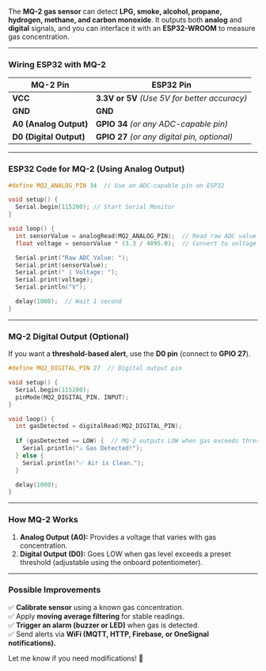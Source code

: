 The **MQ-2 gas sensor** can detect **LPG, smoke, alcohol, propane, hydrogen, methane, and carbon monoxide**. It outputs both **analog** and **digital** signals, and you can interface it with an **ESP32-WROOM** to measure gas concentration.

---

### **Wiring ESP32 with MQ-2**
| MQ-2 Pin | ESP32 Pin |
|----------|----------|
| **VCC** | **3.3V or 5V** *(Use 5V for better accuracy)* |
| **GND** | **GND** |
| **A0 (Analog Output)** | **GPIO 34** *(or any ADC-capable pin)* |
| **D0 (Digital Output)** | **GPIO 27** *(or any digital pin, optional)* |

---

### **ESP32 Code for MQ-2 (Using Analog Output)**
```cpp
#define MQ2_ANALOG_PIN 34  // Use an ADC-capable pin on ESP32

void setup() {
  Serial.begin(115200); // Start Serial Monitor
}

void loop() {
  int sensorValue = analogRead(MQ2_ANALOG_PIN);  // Read raw ADC value (0-4095 for ESP32)
  float voltage = sensorValue * (3.3 / 4095.0);  // Convert to voltage

  Serial.print("Raw ADC Value: ");
  Serial.print(sensorValue);
  Serial.print(" | Voltage: ");
  Serial.print(voltage);
  Serial.println("V");

  delay(1000);  // Wait 1 second
}
```

---

### **MQ-2 Digital Output (Optional)**
If you want a **threshold-based alert**, use the **D0 pin** (connect to **GPIO 27**).

```cpp
#define MQ2_DIGITAL_PIN 27  // Digital output pin

void setup() {
  Serial.begin(115200);
  pinMode(MQ2_DIGITAL_PIN, INPUT);
}

void loop() {
  int gasDetected = digitalRead(MQ2_DIGITAL_PIN);
  
  if (gasDetected == LOW) {  // MQ-2 outputs LOW when gas exceeds threshold
    Serial.println("⚠️ Gas Detected!");
  } else {
    Serial.println("✅ Air is Clean.");
  }

  delay(1000);
}
```

---

### **How MQ-2 Works**
1. **Analog Output (A0):** Provides a voltage that varies with gas concentration.
2. **Digital Output (D0):** Goes LOW when gas level exceeds a preset threshold (adjustable using the onboard potentiometer).

---

### **Possible Improvements**
✅ **Calibrate sensor** using a known gas concentration.  
✅ Apply **moving average filtering** for stable readings.  
✅ **Trigger an alarm (buzzer or LED)** when gas is detected.  
✅ Send alerts via **WiFi (MQTT, HTTP, Firebase, or OneSignal notifications).**

Let me know if you need modifications! 🚀